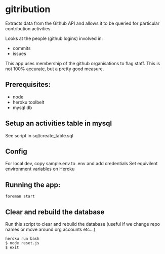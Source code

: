 gitribution
===========

Extracts data from the Github API and allows it to be queried for particular contribution activities

Looks at the people (github logins) involved in:
* commits
* issues

This app uses membership of the github organisations to flag staff. This is not 100% accurate, but a pretty good measure.

## Prerequisites:

* node
* heroku toolbelt
* mysql db

## Setup an activities table in mysql
See script in sql/create_table.sql

## Config 

For local dev, copy sample.env to .env and add credentials
Set equivilent environment variables on Heroku

## Running the app:

```
foreman start
```

## Clear and rebuild the database

Run this script to clear and rebuild the database (useful if we change repo names or move around org accounts etc...)

```
heroku run bash
$ node reset.js
$ exit
```
